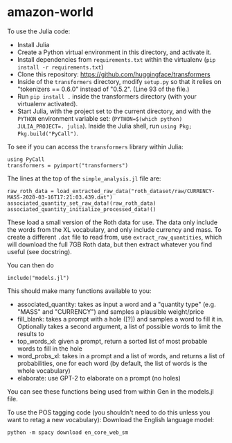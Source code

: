 # amazon-world

To use the Julia code:

* Install Julia
* Create a Python virtual environment in this directory, and activate it.
* Install dependencies from `requirements.txt` within the virtualenv (`pip install -r requirements.txt`)
* Clone this repository:  https://github.com/huggingface/transformers
* Inside of the `transformers` directory, modify `setup.py` so that it
  relies on "tokenizers == 0.6.0" instead of "0.5.2". (Line 93 of the file.)
* Run `pip install .` inside the transformers directory (with your virtualenv activated).
* Start Julia, with the project set to the current directory, and  with the
  `PYTHON` environment variable set: (`PYTHON=$(which python) JULIA_PROJECT=. julia`).
  Inside the Julia shell, run `using Pkg; Pkg.build("PyCall")`.

To see if you can access the `transformers` library within Julia:
  ```
  using PyCall
  transformers = pyimport("transformers")
  ```

The lines at the top of the `simple_analysis.jl` file are:
```
raw_roth_data = load_extracted_raw_data("roth_dataset/raw/CURRENCY-MASS-2020-03-16T17:21:03.439.dat")
associated_quantity_set_raw_data!(raw_roth_data)
associated_quantity_initialize_processed_data!()
```
These load a small version of the Roth data for use. The data only include the words
from the XL vocabulary, and only include currency and mass. To create a different `.dat`
file to read from, use `extract_raw_quantities`, which will download the full 7GB Roth
data, but then extract whatever you find useful (see docstring).


You can then do

```
include("models.jl")
```
This should make many functions available to you:

- associated_quantity: takes as input a word and a "quantity type" (e.g. "MASS" and "CURRENCY") and samples a plausible weight/price
- fill_blank: takes a prompt with a hole ([?]) and samples a word to fill it in. Optionally takes a second argument, a list of possible words to limit the results to
- top_words_xl: given a prompt, return a sorted list of most probable words to fill in the hole
- word_probs_xl: takes in a prompt and a list of words, and returns a list of probabilities, one for each word (by default, the list of words is the whole vocabulary)
- elaborate: use GPT-2 to elaborate on a prompt (no holes)

You can see these functions being used from within Gen in the models.jl file.

To use the POS tagging code (you shouldn't need to do this unless you want to retag a new vocabulary):
Download the English language model:
```
python -m spacy download en_core_web_sm
```

